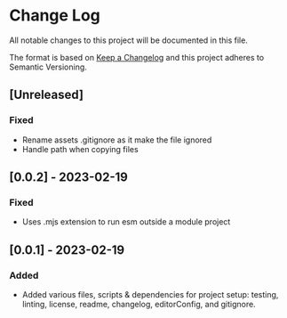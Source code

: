 # Change Log

All notable changes to this project will be documented in this file.

The format is based on [Keep a Changelog](http://keepachangelog.com/) and this project adheres to Semantic Versioning.

## [Unreleased]

### Fixed

- Rename assets .gitignore as it make the file ignored
- Handle path when copying files

## [0.0.2] - 2023-02-19

### Fixed

- Uses .mjs extension to run esm outside a module project

## [0.0.1] - 2023-02-19

### Added

- Added various files, scripts & dependencies for project setup: testing, linting, license, readme, changelog, editorConfig, and gitignore.
